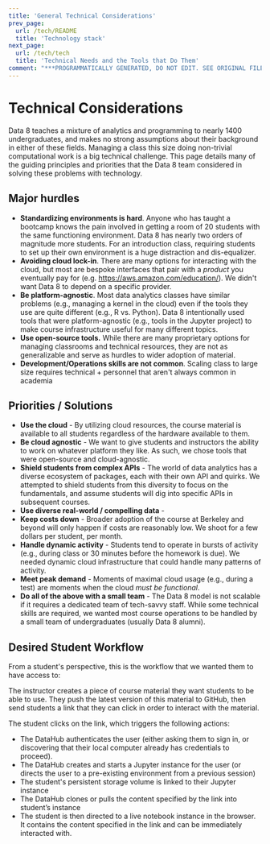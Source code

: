 ```yaml
---
title: 'General Technical Considerations'
prev_page:
  url: /tech/README
  title: 'Technology stack'
next_page:
  url: /tech/tech
  title: 'Technical Needs and the Tools that Do Them'
comment: "***PROGRAMMATICALLY GENERATED, DO NOT EDIT. SEE ORIGINAL FILES IN /content***"
---
```

# Technical Considerations

Data 8 teaches a mixture of analytics and programming to nearly 1400 undergraduates, and makes no
strong assumptions about their background in either of these fields. Managing a class this size
doing non-trivial computational work is a big technical challenge. This page details many of
the guiding principles and priorities that the Data 8 team considered in solving these problems with
technology.

## Major hurdles
* **Standardizing environments is hard**. Anyone who has taught a bootcamp knows the pain involved in getting a room of 20 students with the same functioning environment. Data 8 has nearly two orders of magnitude more students. For an introduction class, requiring students to set up their own environment is a huge distraction and dis-equalizer.
* **Avoiding cloud lock-in**. There are many options for interacting with the cloud, but most are bespoke interfaces that pair with a *product* you eventually pay for (e.g. https://aws.amazon.com/education/). We didn't want Data 8 to depend on a specific provider.
* **Be platform-agnostic**. Most data analytics classes have similar problems (e.g., managing a kernel in the cloud) even if the tools they use are quite different (e.g., R vs. Python). Data 8 intentionally used tools that were platform-agnostic (e.g., tools in the Jupyter project) to make course infrastructure useful for many different topics.
* **Use open-source tools.** While there are many proprietary options for managing classrooms and technical resources, they are not as generalizable and serve as hurdles to wider adoption of material.
* **Development/Operations skills are not common**. Scaling class to large size requires technical + personnel that aren't always common in academia

## Priorities / Solutions

* **Use the cloud** - By utilizing cloud resources, the course material is available to all students regardless of the hardware available to them.
* **Be cloud agnostic** - We want to give students and instructors the ability to work on whatever platform they like. As such, we chose tools that were open-source and cloud-agnostic.
* **Shield students from complex APIs** - The world of data analytics has a diverse ecosystem of packages, each with their own API and quirks. We attempted to shield students from this diversity to focus on the fundamentals, and assume students will dig into specific APIs in subsequent courses.
* **Use diverse real-world / compelling data** -
* **Keep costs down** - Broader adoption of the course at Berkeley and beyond will only happen if costs are reasonably low. We shoot for a few dollars per student, per month.
* **Handle dynamic activity** - Students tend to operate in bursts of activity (e.g., during class or 30 minutes before the homework is due). We needed dynamic cloud infrastructure that could handle many patterns of activity.
* **Meet peak demand** - Moments of maximal cloud usage (e.g., during a test) are moments when the cloud *must be functional*.
* **Do all of the above with a small team** - The Data 8 model is not scalable if it requires a dedicated team of tech-savvy staff. While some technical skills are required, we wanted most course operations to be handled by a small team of undergraduates (usually Data 8 alumni).

## Desired Student Workflow

From a student's perspective, this is the workflow that we wanted them to have access to:

The instructor creates a piece of course material they want students to be able to use.
They push the latest version of this material to GitHub, then send students a link that
they can click in order to interact with the material.

The student clicks on the link, which triggers the following actions:

* The DataHub authenticates the user (either asking them to sign in, or discovering that their local computer already has credentials to proceed).
* The DataHub creates and starts a Jupyter instance for the user (or directs the user to a pre-existing environment from a previous session)
* The student's persistent storage volume is linked to their Jupyter instance
* The DataHub clones or pulls the content specified by the link into student’s instance
* The student is then directed to a live notebook instance in the browser. It contains the content specified in the link and can be immediately interacted with.
